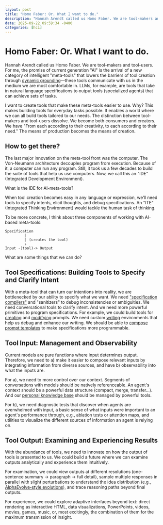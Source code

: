 ```yaml
---
layout: post
title: "Homo Faber: Or. What I want to do."
description: "Hannah Arendt called us Homo Faber. We are tool-makers and tool-users. For me, the promise of current generation AI is the arrival of a new category of intelligent meta-tools"
date: 2025-09-22 09:59:34 -0400
categories: [hci]
---
```


# Homo Faber: Or. What I want to do.

Hannah Arendt called us Homo Faber. We are tool-makers and tool-users. For me, the promise of current generation "AI" is the arrival of a new category of intelligent "meta-tools" that lowers the barriers of tool creation through [dynamic grounding](https://arxiv.org/abs/2402.07342)—these tools communicate with us in the medium we are most comfortable in. LLMs, for example, are tools that take in natural language specifications to output tools (specialized agents) that can achieve sets of tasks.

I want to create tools that make these meta-tools easier to use. Why? This makes building tools for everyday tasks possible. It enables a world where we can all build tools tailored to our needs. The distinction between tool-makers and tool-users dissolve. We become both consumers and creaters. We have "From each according to their creativity, to each according to their need." The means of production becomes the means of creation.

## How to get there?

The last major innovation on the meta-tool front was the computer. The Von-Neumann architecture decouples program from execution. Because of it, a computer can run any program. Still, it took us a few decades to build the suite of tools that help us use computers. Now, we call this an "IDE" (Integrated Development Environment).

What is the IDE for AI-meta-tools?

When tool creation becomes easy in any language or expression, we'll need tools to specify intents, elicit thoughts, and debug specifications. An "ITE" (Integrated Thinking Environment) would tackle the human task of thinking.

To be more concrete, I think about three components of working with AI-based meta-tools:

```
Specification
         |
         | (creates the tool)
         ↓
Input -(tool)-> Output
```

What are some things that we can do?

## Tool Specifications: Building Tools to Specify and Clarify Intent

With a meta-tool that can turn our intentions into reality, we are bottlenecked by our ability to specify what we want. We need ["specification compilers"](https://arxiv.org/abs/2504.09283) and "sanitizers" to debug inconsistencies or ambiguities. We need conversational tools to clarify intent. And we need more powerful primitives to program specifications. For example, we could build tools for [creating](https://github.com/WarrenZhu050413/PromptTemplates/blob/main/global%3A%3Aworkflow%3A%3Aadd-command.md) and [modifying](https://github.com/WarrenZhu050413/PromptTemplates/blob/main/global%3A%3Autility%3A%3Amodify-command.md) prompts. We need custom [writing](https://github.com/WarrenZhu050413/PromptTemplates/blob/main/writing.md) environments that help us debug and enhance our writing. We should be able to [compose prompt templates](https://github.com/anthropics/claude-code/issues/688#issuecomment-3159721526) to make specifications more programmable.

## Tool Input: Management and Observability

Current models are pure functions where input determines output. Therefore, we need to a) make it easier to compose relevant inputs by integrating information from diverse sources, and have b) observability into what the inputs are.

For a), we need to more control over our context. Segments of conversations with models should be natively referenceable. An agent's context should be a powerful data structure (compact, merge, transfer...). And our [personal knowledge base](https://github.com/WarrenZhu050413/PromptTemplates/blob/main/notes.md) should be managed by powerful tools.

For b), we need diagnostic tests that discover when agents are overwhelmed with input, a basic sense of what inputs were important to an agent's performance through, e.g., ablation tests or attention maps, and utilities to visualize the different sources of information an agent is relying on.

## Tool Output: Examining and Experiencing Results

With the abundance of tools, we need to innovate on how the output of tools is presented to us. We could build a future where we can examine outputs analytically and experience them intuitively.

For examination, we could view outputs at different resolutions (one-sentence summary → paragraph → full detail), sample multiple responses in parallel with slight perturbations to understand the idea distribution (e.g., [AlphaEvolve-style evolutions](https://github.com/WarrenZhu050413/openevolve-writing)), and trace reasoning paths beyond final outputs.

For experience, we could explore adaptive interfaces beyond text: direct rendering as interactive HTML, data visualizations, PowerPoints, videos, movies, games, music, or, most excitingly, the combination of them for the maximum transmission of insight.